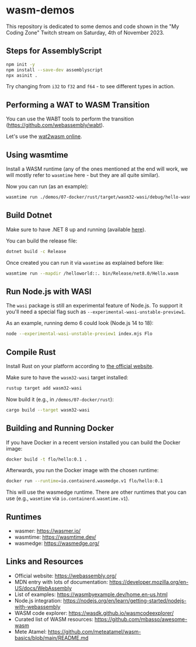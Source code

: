 # wasm-demos

This repository is dedicated to some demos and code shown in the "My Coding Zone" Twitch stream on Saturday, 4th of November 2023.

## Steps for AssemblyScript

```sh
npm init -y
npm install --save-dev assemblyscript
npx asinit .
```

Try changing from `i32` to `f32` and `f64` - to see different types in action.

## Performing a WAT to WASM Transition

You can use the WABT tools to perform the transition (https://github.com/webassembly/wabt).

Let's use the [wat2wasm online](https://webassembly.github.io/wabt/demo/wat2wasm/).

## Using wasmtime

Install a WASM runtime (any of the ones mentioned at the end will work, we will mostly refer to `wasmtime` here - but they are all quite similar).

Now you can run (as an example):

```sh
wasmtime run ./demos/07-docker/rust/target/wasm32-wasi/debug/hello-wasm.wasm
```

## Build Dotnet

Make sure to have .NET 8 up and running (available [here](https://dotnet.microsoft.com/en-us/download/dotnet/8.0)).

You can build the release file:

```sh
dotnet build -c Release
```

Once created you can run it via `wasmtime` as explained before like:

```sh
wasmtime run --mapdir /helloworld::. bin/Release/net8.0/Hello.wasm
```

## Run Node.js with WASI

The `wasi` package is still an experimental feature of Node.js. To support it you'll need a special flag such as `--experimental-wasi-unstable-preview1`.

As an example, running demo 6 could look (Node.js 14 to 18):

```sh
node --experimental-wasi-unstable-preview1 index.mjs Flo
```

## Compile Rust

Install Rust on your platform according to [the official website](https://www.rust-lang.org/learn/get-started).

Make sure to have the `wasm32-wasi` target installed:

```sh
rustup target add wasm32-wasi
```

Now build it (e.g., in `/demos/07-docker/rust`):

```sh
cargo build --target wasm32-wasi
```

## Building and Running Docker

If you have Docker in a recent version installed you can build the Docker image:

```sh
docker build -t flo/hello:0.1 .
```

Afterwards, you run the Docker image with the chosen runtime:

```sh
docker run --runtime=io.containerd.wasmedge.v1 flo/hello:0.1
```

This will use the wasmedge runtime. There are other runtimes that you can use (e.g., `wasmtime` via `io.containerd.wasmtime.v1`).

## Runtimes

- wasmer: https://wasmer.io/
- wasmtime: https://wasmtime.dev/
- wasmedge: https://wasmedge.org/

## Links and Resources

- Official website: https://webassembly.org/
- MDN entry with lots of documentation: https://developer.mozilla.org/en-US/docs/WebAssembly
- List of examples: https://wasmbyexample.dev/home.en-us.html
- Node.js integration: https://nodejs.org/en/learn/getting-started/nodejs-with-webassembly
- WASM code explorer: https://wasdk.github.io/wasmcodeexplorer/
- Curated list of WASM resources: https://github.com/mbasso/awesome-wasm
- Mete Atamel: https://github.com/meteatamel/wasm-basics/blob/main/README.md
